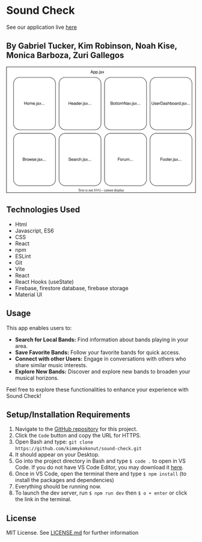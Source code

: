 # Sound Check

See our application live [here](https://sound-check.netlify.app/)

## By Gabriel Tucker, Kim Robinson, Noah Kise, Monica Barboza, Zuri Gallegos

![Component Diagram](/src/assets/component-diagram.drawio.svg)

## Technologies Used
- Html
- Javascript, ES6
- CSS
- React
- npm 
- ESLint
- Git
- Vite
- React
- React Hooks (useState)
- Firebase, firestore database, firebase storage
- Material UI

## Usage
This app enables users to:
- **Search for Local Bands:** Find information about bands playing in your area.
- **Save Favorite Bands:** Follow your favorite bands for quick access.
- **Connect with other Users:** Engage in conversations with others who share similar music interests.
- **Explore New Bands:** Discover and explore new bands to broaden your musical horizons.

Feel free to explore these functionalities to enhance your experience with Sound Check!

## Setup/Installation Requirements 
1. Navigate to the [GitHub repository](https://github.com/kimmykokonut/sound-check) for this project.
2. Click the `Code` button and copy the URL for HTTPS.
3. Open Bash and type: `git clone https://github.com/kimmykokonut/sound-check.git`
4. It should appear on your Desktop.
5. Go into the project directory in Bash and type `$ code .` to open in VS Code. If you do not have VS Code Editor, you may download it [here](https://code.visualstudio.com/).
6. Once in VS Code, open the terminal there and type `$ npm install` (to install the packages and dependencies)
7. Everything should be running now.
8. To launch the dev server, run `$ npm run dev` then `$ o + enter` or click the link in the terminal.

## License 
MIT License. See [LICENSE.md](./LICENSE.md) for further information
